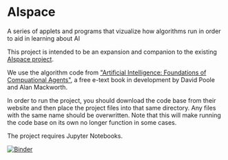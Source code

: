 # AIspace
A series of applets and programs that vizualize how algorithms run in order to aid in learning about AI

This project is intended to be an expansion and companion to the existing <a href="www.aispace.org">AIspace project</a>.

We use the algorithm code from <a href="http://artint.info">"Artificial Intelligence: Foundations of Compuational Agents"</a>, a free e-text book in development by David Poole and Alan Mackworth.

In order to run the project, you should download the code base from their website and then place the project files into that same directory. Any files with the same name should be overwritten. Note that this will make running the code base on its own no longer function in some cases.

The project requires Jupyter Notebooks.

[![Binder](http://mybinder.org/badge.svg)](http://mybinder.org:/repo/aispace-developers/aispace)
